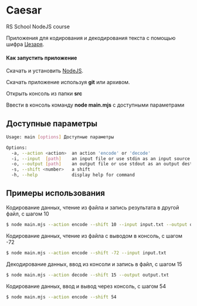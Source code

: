 # Caesar
RS School NodeJS course


Приложения для кодирования и декодирования текста с помощью шифра
[Цезаря](https://en.wikipedia.org/wiki/Caesar_cipher).


#### Как запустить приложение
Скачать и установить [NodeJS](https://nodejs.org/en/download/).

Скачать приложение используя **git** или архивом.

Открыть консоль из папки **src**

Ввести в консоль команду **node main.mjs** с доступными параметрами

## Доступные параметры

```bash
Usage: main [options] Доступные параметры

Options:
  -a, --action <action>  an action 'encode' or 'decode'
  -i, --input  [path]    an input file or use stdin as an input source
  -o, --output [path]    an output file or use stdout as an output destination
  -s, --shift <number>   a shift
  -h, --help             display help for command
```

## Примеры использования

Кодирование данных, чтение из файла и запись результата в другой файл, с шагом 10
```bash
$ node main.mjs --action encode --shift 10 --input input.txt --output output.txt
```
Кодирование данных, чтение из файла с выводом в консоль, с шагом -72
```bash
$ node main.mjs --action encode --shift -72 --input input.txt
```
Декодирование данных, ввод из консоли и запись в файл, с шагом 15
```bash
$ node main.mjs --action decode --shift 15 --output output.txt
```
Кодирование данных, ввод и вывод через консоль, с шагом 54
```bash
$ node main.mjs --action encode --shift 54
```
